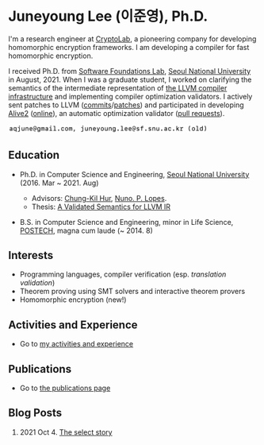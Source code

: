 # Juneyoung Lee (이준영), Ph.D.

I'm a research engineer at [CryptoLab](https://www.cryptolab.co.kr/eng/),
a pioneering company for developing homomorphic encryption frameworks.
I am developing a compiler for fast homomorphic encryption.

I received Ph.D. from [Software Foundations Lab](https://sf.snu.ac.kr/),
[Seoul National University](https://en.snu.ac.kr/) in August, 2021.
When I was a graduate student, I worked on clarifying the semantics of the intermediate
representation of [the LLVM compiler infrastructure](https://llvm.org) and
implementing compiler optimization validators.
I actively sent patches to LLVM
([commits](https://github.com/llvm/llvm-project/commits?author=aqjune)/[patches](https://reviews.llvm.org/differential/query/ZDmAEKkUFLzv/#R))
and participated in developing [Alive2](https://github.com/AliveToolkit/alive2) ([online](https://alive2.llvm.org/)), an automatic optimization validator ([pull requests](https://github.com/AliveToolkit/alive2/pulls?q=is%3Apr+author%3Aaqjune)).

<img src="assets/img/email.jpeg" alt="aqjune gmail" width="400"/>

## Education

- Ph.D. in Computer Science and Engineering, [Seoul National University](https://en.snu.ac.kr/) (2016. Mar ~ 2021. Aug)
  * Advisors: [Chung-Kil Hur](https://sf.snu.ac.kr/gil.hur/), [Nuno. P. Lopes](https://web.ist.utl.pt/nuno.lopes/).
  * Thesis: [A Validated Semantics for LLVM IR](https://sf.snu.ac.kr/juneyoung.lee/thesis/)

- B.S. in Computer Science and Engineering, minor in Life Science, [POSTECH](https://www.postech.ac.kr/eng/), magna cum laude (~ 2014. 8)

## Interests

- Programming languages, compiler verification (esp. _translation validation_)
- Theorem proving using SMT solvers and interactive theorem provers
- Homomorphic encryption (new!)

## Activities and Experience

- Go to [my activities and experience](/activities-and-experience.md)

## Publications

- Go to [the publications page](/publications.md)

## Blog Posts

1. 2021 Oct 4. [The select story](posts/2021-10-4.the-select-story.html)
